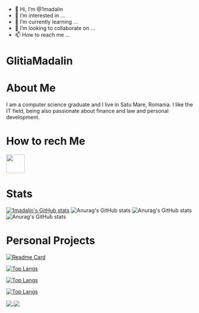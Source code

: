 - 👋 Hi, I’m @1madalin
- 👀 I’m interested in ...
- 🌱 I’m currently learning ...
- 💞️ I’m looking to collaborate on ...
- 📫 How to reach me ...

<!---
1madalin/1madalin is a ✨ special ✨ repository because its `README.md` (this file) appears on your GitHub profile.
You can click the Preview link to take a look at your changes.
--->
# GlitiaMadalin  

# About Me
 I am a computer science graduate and I live in Satu Mare, Romania. 
 I like the IT field, being also passionate about finance and law and personal development.
 
 
# How to rech Me
<a href="https://www.linkedin.com/in/madalin-glitia-b25388212/" >
   <img src="LogosLinkedIn.png" width="auto" height="50px" />
 </a>
 
 
# Stats
[![1madalin's GitHub stats](https://github-readme-stats.vercel.app/api?username=1madalin)](https://github.com/1madalin/github-readme-stats)
 ![Anurag's GitHub stats](https://github-readme-stats.vercel.app/api?username=1mAdalin&count_private=true)
 ![Anurag's GitHub stats](https://github-readme-stats.vercel.app/api?username=1madalin&show_icons=true)
 ![Anurag's GitHub stats](https://github-readme-stats.vercel.app/api?username=1madalin&show_icons=true&theme=radical)


# Personal Projects
[![Readme Card](https://github-readme-stats.vercel.app/api/pin/?username=1madalin&repo=github-readme-stats)](https://github.com/1madalin/github-readme-stats)

[![Top Langs](https://github-readme-stats.vercel.app/api/top-langs/?username=1madalin)](https://github.com/1madalin/github-readme-stats)

[![Top Langs](https://github-readme-stats.vercel.app/api/top-langs/?username=1madalin&hide=javascript,html)](https://github.com/1madalin/github-readme-stats)

[![Top Langs](https://github-readme-stats.vercel.app/api/top-langs/?username=anuraghazra&layout=compact)](https://github.com/anuraghazra/github-readme-stats)


<a href="https://github.com/anuraghazra/github-readme-stats">
  <img align="center" src="https://github-readme-stats.vercel.app/api/pin/?username=anuraghazra&repo=github-readme-stats" />
</a>
<a href="https://github.com/anuraghazra/convoychat">
  <img align="center" src="https://github-readme-stats.vercel.app/api/pin/?username=anuraghazra&repo=convoychat" />
</a>
